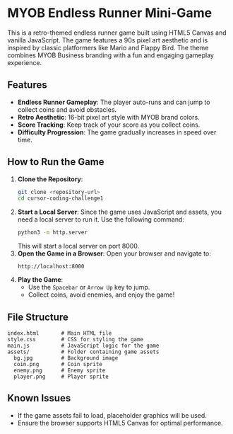 # MYOB Endless Runner Mini-Game

This is a retro-themed endless runner game built using HTML5 Canvas and vanilla JavaScript. The game features a 90s pixel art aesthetic and is inspired by classic platformers like Mario and Flappy Bird. The theme combines MYOB Business branding with a fun and engaging gameplay experience.

## Features
- **Endless Runner Gameplay**: The player auto-runs and can jump to collect coins and avoid obstacles.
- **Retro Aesthetic**: 16-bit pixel art style with MYOB brand colors.
- **Score Tracking**: Keep track of your score as you collect coins.
- **Difficulty Progression**: The game gradually increases in speed over time.

## How to Run the Game
1. **Clone the Repository**:
   ```bash
   git clone <repository-url>
   cd cursor-coding-challenge1
   ```
2. **Start a Local Server**:
   Since the game uses JavaScript and assets, you need a local server to run it. Use the following command:
   ```bash
   python3 -m http.server
   ```
   This will start a local server on port 8000.
3. **Open the Game in a Browser**:
   Open your browser and navigate to:
   ```
   http://localhost:8000
   ```
4. **Play the Game**:
   - Use the `Spacebar` or `Arrow Up` key to jump.
   - Collect coins, avoid enemies, and enjoy the game!

## File Structure
```
index.html       # Main HTML file
style.css        # CSS for styling the game
main.js          # JavaScript logic for the game
assets/          # Folder containing game assets
  bg.jpg         # Background image
  coin.png       # Coin sprite
  enemy.png      # Enemy sprite
  player.png     # Player sprite
```

## Known Issues
- If the game assets fail to load, placeholder graphics will be used.
- Ensure the browser supports HTML5 Canvas for optimal performance.


